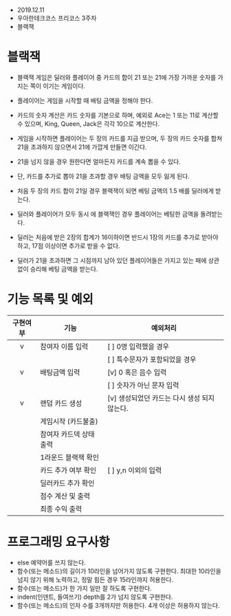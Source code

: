 - 2019.12.11
- 우아한테크코스 프리코스 3주차
- 블랙잭
# 블랙잭
- 블랙잭 게임은 딜러와 플레이어 중 카드의 합이 21 또는 21에 가장 가까운 
  숫자를 가지는 쪽이 이기는 게임이다.
- 플레이어는 게임을 시작할 때 배팅 금액을 정해야 한다. 
- 카드의 숫자 계산은 카드 숫자를 기본으로 하며, 
  예외로 Ace는 1 또는 11로 계산할 수 있으며, 
  King, Queen, Jack은 각각 10으로 계산한다.

- 게임을 시작하면 플레이어는 두 장의 카드를 지급 받으며, 
  두 장의 카드 숫자를 합쳐 21을 초과하지 않으면서 21에 가깝게 만들면 이긴다. 
- 21을 넘지 않을 경우 원한다면 얼마든지 카드를 계속 뽑을 수 있다. 
- 단, 카드를 추가로 뽑아 21을 초과할 경우 배팅 금액을 모두 잃게 된다.
- 처음 두 장의 카드 합이 21일 경우 블랙잭이 되면 베팅 금액의 1.5 배를 딜러에게 받는다. 
- 딜러와 플레이어가 모두 동시 에 블랙잭인 경우 플레이어는 베팅한 금액을 돌려받는다.

- 딜러는 처음에 받은 2장의 합계가 16이하이면 반드시 1장의 카드를 추가로 받아야 하고, 
  17점 이상이면 추가로 받을 수 없다. 
- 딜러가 21을 초과하면 그 시점까지 남아 있던 플레이어들은 
  가지고 있는 패에 상관 없이 승리해 베팅 금액을 받는다.



# 기능 목록 및 예외
|구현여부| 기능           | 예외처리 |
|:---:|---            |---   |
|v| 참여자 이름 입력      | [ ] 0명 입력했을 경우|
| |                    | [ ] 특수문자가 포함되었을 경우|
|v| 배팅금액 입력         | [v] 0 혹은 음수 입력 |
| |                    | [ ] 숫자가 아닌 문자 입력 |
|v|랜덤 카드 생성          | [v] 생성되었던 카드는 다시 생성 되지 않는다. |
| | 게임시작 (카드불출) |  |
| | 참여자 카드덱 상태 출력 |  |
| | 1라운드 블랙잭 확인 | |
| | 카드 추가 여부 확인     | [ ] y,n 이외의 입력 |
| | 딜러카드 추가 확인 |  |
| | 점수 계산 및 출력 |  |
| | 최종 수익 출력 | |


# 프로그래밍 요구사항
- else 예약어를 쓰지 않는다.
- 함수(또는 메소드)의 길이가 10라인을 넘어가지 않도록 구현한다.
  최대한 10라인을 넘지 않기 위해 노력하고, 정말 힘든 경우 15라인까지 허용한다. 
- 함수(또는 메소드)가 한 가지 일만 잘 하도록 구현한다.
- indent(인덴트, 들여쓰기) depth를 2가 넘지 않도록 구현한다.
- 함수(또는 메소드)의 인자 수를 3개까지만 허용한다. 
  4개 이상은 허용하지 않는다.
